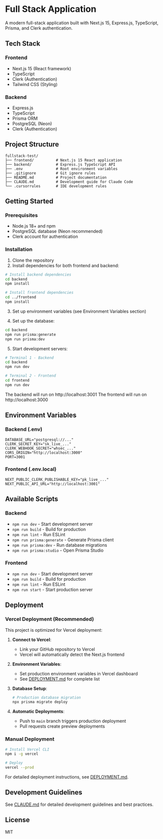 # Full Stack Application

A modern full-stack application built with Next.js 15, Express.js, TypeScript, Prisma, and Clerk authentication.

## Tech Stack

### Frontend
- Next.js 15 (React framework)
- TypeScript
- Clerk (Authentication)
- Tailwind CSS (Styling)

### Backend
- Express.js
- TypeScript
- Prisma ORM
- PostgreSQL (Neon)
- Clerk (Authentication)

## Project Structure

```
fullstack-test/
├── frontend/          # Next.js 15 React application
├── backend/           # Express.js TypeScript API
├── .env               # Root environment variables
├── .gitignore         # Git ignore rules
├── README.md          # Project documentation
├── CLAUDE.md          # Development guide for Claude Code
└── .cursorrules       # IDE development rules
```

## Getting Started

### Prerequisites
- Node.js 18+ and npm
- PostgreSQL database (Neon recommended)
- Clerk account for authentication

### Installation

1. Clone the repository
2. Install dependencies for both frontend and backend:

```bash
# Install backend dependencies
cd backend
npm install

# Install frontend dependencies
cd ../frontend
npm install
```

3. Set up environment variables (see Environment Variables section)

4. Set up the database:

```bash
cd backend
npm run prisma:generate
npm run prisma:dev
```

5. Start development servers:

```bash
# Terminal 1 - Backend
cd backend
npm run dev

# Terminal 2 - Frontend
cd frontend
npm run dev
```

The backend will run on http://localhost:3001
The frontend will run on http://localhost:3000

## Environment Variables

### Backend (.env)
```
DATABASE_URL="postgresql://..."
CLERK_SECRET_KEY="sk_live_..."
CLERK_WEBHOOK_SECRET="whsec_..."
CORS_ORIGIN="http://localhost:3000"
PORT=3001
```

### Frontend (.env.local)
```
NEXT_PUBLIC_CLERK_PUBLISHABLE_KEY="pk_live_..."
NEXT_PUBLIC_API_URL="http://localhost:3001"
```

## Available Scripts

### Backend
- `npm run dev` - Start development server
- `npm run build` - Build for production
- `npm run lint` - Run ESLint
- `npm run prisma:generate` - Generate Prisma client
- `npm run prisma:dev` - Run database migrations
- `npm run prisma:studio` - Open Prisma Studio

### Frontend
- `npm run dev` - Start development server
- `npm run build` - Build for production
- `npm run lint` - Run ESLint
- `npm run start` - Start production server

## Deployment

### Vercel Deployment (Recommended)

This project is optimized for Vercel deployment:

1. **Connect to Vercel**:
   - Link your GitHub repository to Vercel
   - Vercel will automatically detect the Next.js frontend

2. **Environment Variables**:
   - Set production environment variables in Vercel dashboard
   - See [DEPLOYMENT.md](./DEPLOYMENT.md) for complete list

3. **Database Setup**:
   ```bash
   # Production database migration
   npx prisma migrate deploy
   ```

4. **Automatic Deployments**:
   - Push to `main` branch triggers production deployment
   - Pull requests create preview deployments

### Manual Deployment

```bash
# Install Vercel CLI
npm i -g vercel

# Deploy
vercel --prod
```

For detailed deployment instructions, see [DEPLOYMENT.md](./DEPLOYMENT.md).

## Development Guidelines

See [CLAUDE.md](./CLAUDE.md) for detailed development guidelines and best practices.

## License

MIT